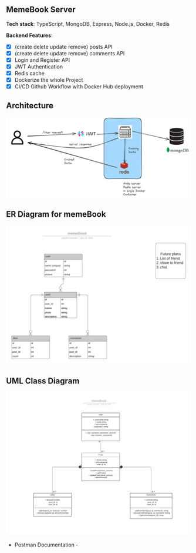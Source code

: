 ## MemeBook Server

**Tech stack**: TypeScript, MongoDB, Express, Node.js, Docker, Redis

**Backend Features**:

- [x] (create delete update remove) posts API
- [x] (create delete update remove) comments API
- [x] Login and Register API
- [x] JWT Authentication
- [x] Redis cache
- [x] Dockerize the whole Project
- [x] CI/CD Github Workflow with Docker Hub deployment

## Architecture

![ERD](./diagrams/arc-memebook.png)

## ER Diagram for memeBook

![ERD](./diagrams/memeBook.png)

## UML Class Diagram

![UML](./diagrams/UMLClass_diagram_memeBook.png)

- Postman Documentation -
